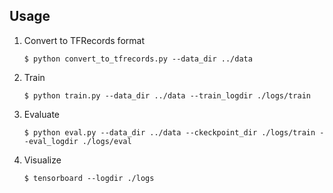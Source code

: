 ## Usage

1. Convert to TFRecords format

    ```
    $ python convert_to_tfrecords.py --data_dir ../data
    ```

2. Train

    ```
    $ python train.py --data_dir ../data --train_logdir ./logs/train
    ```

3. Evaluate

    ```
    $ python eval.py --data_dir ../data --ckeckpoint_dir ./logs/train --eval_logdir ./logs/eval
    ```

4. Visualize

    ```
    $ tensorboard --logdir ./logs
    ```
